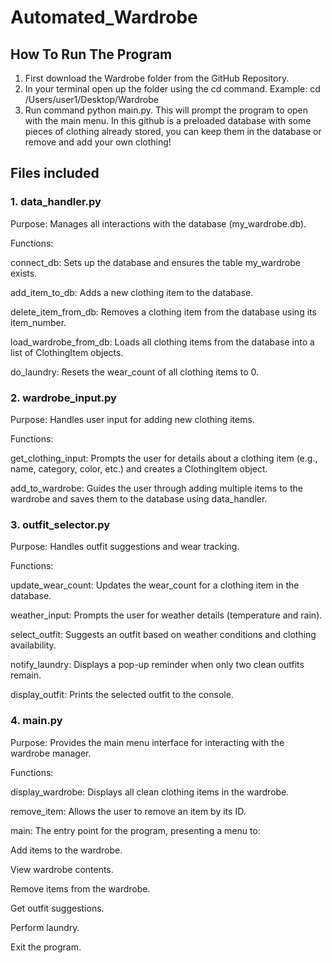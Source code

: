 # Automated_Wardrobe

## How To Run The Program

1. First download the Wardrobe folder from the GitHub Repository.
2. In your terminal open up the folder using the cd command. Example: cd /Users/user1/Desktop/Wardrobe
3. Run command python main.py. This will prompt the program to open with the main menu. In this github is a preloaded database with some pieces of clothing already stored, you can keep them in the database or remove and add your own clothing!

## Files included

### 1. data_handler.py
Purpose: Manages all interactions with the database (my_wardrobe.db).

Functions:

connect_db: Sets up the database and ensures the table my_wardrobe exists.

add_item_to_db: Adds a new clothing item to the database.

delete_item_from_db: Removes a clothing item from the database using its item_number.

load_wardrobe_from_db: Loads all clothing items from the database into a list of ClothingItem objects.

do_laundry: Resets the wear_count of all clothing items to 0.

### 2. wardrobe_input.py
Purpose: Handles user input for adding new clothing items.

Functions:

get_clothing_input: Prompts the user for details about a clothing item (e.g., name, category, color, etc.) and creates a ClothingItem object.

add_to_wardrobe: Guides the user through adding multiple items to the wardrobe and saves them to the database using data_handler.

### 3. outfit_selector.py
Purpose: Handles outfit suggestions and wear tracking.

Functions:

update_wear_count: Updates the wear_count for a clothing item in the database.

weather_input: Prompts the user for weather details (temperature and rain).

select_outfit: Suggests an outfit based on weather conditions and clothing availability.

notify_laundry: Displays a pop-up reminder when only two clean outfits remain.

display_outfit: Prints the selected outfit to the console.

### 4. main.py
Purpose: Provides the main menu interface for interacting with the wardrobe manager.

Functions:

display_wardrobe: Displays all clean clothing items in the wardrobe.

remove_item: Allows the user to remove an item by its ID.

main: The entry point for the program, presenting a menu to:

Add items to the wardrobe.

View wardrobe contents.

Remove items from the wardrobe.

Get outfit suggestions.

Perform laundry.

Exit the program.

